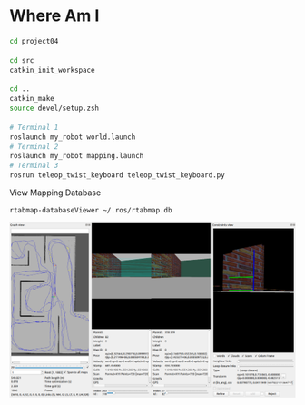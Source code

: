 # Where Am I

```bash
cd project04

cd src
catkin_init_workspace

cd ..
catkin_make
source devel/setup.zsh

# Terminal 1
roslaunch my_robot world.launch
# Terminal 2
roslaunch my_robot mapping.launch
# Terminal 3
rosrun teleop_twist_keyboard teleop_twist_keyboard.py
```

View Mapping Database
```bash
rtabmap-databaseViewer ~/.ros/rtabmap.db
```

![screenshot](Screenshot.png)